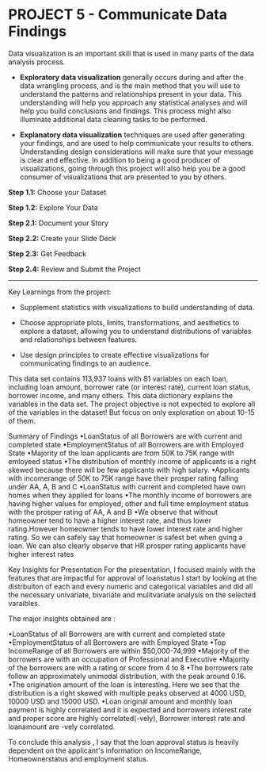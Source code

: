 # PROJECT 5 - Communicate Data Findings

Data visualization is an important skill that is used in many parts of the data analysis process. 
- **Exploratory data visualization** generally occurs during and after the data wrangling process, and is the main method that you will use to understand the patterns and relationships present in your data. This understanding will help you approach any statistical analyses and will help you build conclusions and findings. This process might also illuminate additional data cleaning tasks to be performed. 

- **Explanatory data visualization** techniques are used after generating your findings, and are used to help communicate your results to others. Understanding design considerations will make sure that your message is clear and effective. In addition to being a good producer of visualizations, going through this project will also help you be a good consumer of visualizations that are presented to you by others.


**Step 1.1:** Choose your Dataset

**Step 1.2:** Explore Your Data

**Step 2.1:** Document your Story

**Step 2.2:** Create your Slide Deck

**Step 2.3:** Get Feedback

**Step 2.4:** Review and Submit the Project

------

Key Learnings from the project:

- Supplement statistics with visualizations to build understanding of data.

- Choose appropriate plots, limits, transformations, and aesthetics to explore a dataset, allowing you to understand distributions of variables and relationships between features.

- Use design principles to create effective visualizations for communicating findings to an audience.


This data set contains 113,937 loans with 81 variables on each loan, including loan amount, borrower rate (or interest rate), current loan status, borrower income, and many others. This data dictionary explains the variables in the data set. The project objective is not expected to explore all of the variables in the dataset! But focus on only exploration on about 10-15 of them.

Summary of Findings
•LoanStatus of all Borrowers are with current and completed state •EmploymentStatus of all Borrowers are with Employed State •Majority of the loan applicants are from 50K to 75K range with emloyeed status •The distribution of monthly income of applicants is a right skewed because there will be few applicants with high salary. •Applicants with incomerange of 50K to 75K range have their prosper rating falling under AA, A, B and C •LoanStatus with current and completed have own homes when they applied for loans •The monthly income of borrowers are having higher values for employed, other and full time employment status with the prosper rating of AA, A and B •We observe that without homeowner tend to have a higher interest rate, and thus lower rating.However homeowner tends to have lower interest rate and higher rating. So we can safely say that homeowner is safest bet when gving a loan. We can also clearly observe that HR prosper rating applicants have higher interest rates

Key Insights for Presentation
For the presentation, I focused mainly with the features that are impactful for approval of loanstatus I start by looking at the distrbuiton of each and every numeric and categorical variables and did all the necessary univariate, bivariate and mulitvariate analysis on the selected varaibles.

The major insights obtained are :

•LoanStatus of all Borrowers are with current and completed state •EmploymentStatus of all Borrowers are with Employed State •Top IncomeRange of all Borrowers are within $50,000-74,999 •Majority of the borrowers are with an occupation of Professional and Executive •Majority of the borrowers are with a rating or score from 4 to 8 •The borrowers rate follow an approximately unimodal distribution, with the peak around 0.16. •The origination amount of the loan is interesting. Here we see that the distribution is a right skewed with multiple peaks observed at 4000 USD, 10000 USD and 15000 USD. •Loan original amount and monthly loan payment is highly correlated and it is expected and borrowers interest rate and proper score are highly correlated(-vely), Borrower interest rate and loanamount are -vely correlated.

To conclude this analysis , I say that the loan approval status is heavily dependent on the applicant's information on IncomeRange, Homeownerstatus and employment status.

